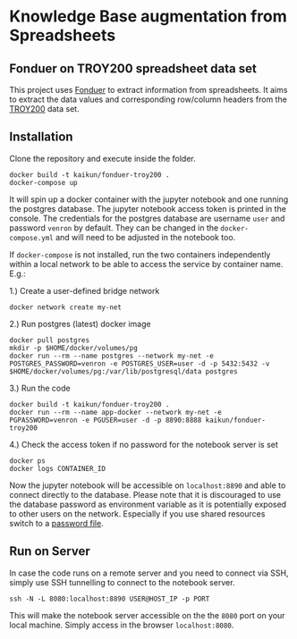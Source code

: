 # Knowledge Base augmentation from Spreadsheets 
## Fonduer on TROY200 spreadsheet data set

This project uses [Fonduer](https://github.com/HazyResearch/fonduer) to extract information from spreadsheets.
It aims to extract the data values and corresponding row/column headers from the [TROY200](https://data.mendeley.com/datasets/ydcr7mcrtp/6) data set.

## Installation

Clone the repository and execute inside the folder.
```
docker build -t kaikun/fonduer-troy200 .
docker-compose up
```
It will spin up a docker container with the jupyter notebook and one running the postgres database.
The jupyter notebook access token is printed in the console.
The credentials for the postgres database are username `user` and password `venron` by default.
They can be changed in the `docker-compose.yml` and will need to be adjusted in the notebook too.

If `docker-compose` is not installed, run the two containers independently within a local network to be able to access the service by container name. E.g.:

1.) Create a user-defined bridge network
```
docker network create my-net
```

2.) Run postgres (latest) docker image
```
docker pull postgres
mkdir -p $HOME/docker/volumes/pg
docker run --rm --name postgres --network my-net -e POSTGRES_PASSWORD=venron -e POSTGRES_USER=user -d -p 5432:5432 -v $HOME/docker/volumes/pg:/var/lib/postgresql/data postgres
```

3.) Run the code
```
docker build -t kaikun/fonduer-troy200 .
docker run --rm --name app-docker --network my-net -e PGPASSWORD=venron -e PGUSER=user -d -p 8890:8888 kaikun/fonduer-troy200
```

4.) Check the access token if no password for the notebook server is set
```
docker ps
docker logs CONTAINER_ID
```

Now the jupyter notebook will be accessible on `localhost:8890` and able to connect directly to the database. 
Please note that it is discouraged to use the database password as environment variable as it is potentially exposed to other users on the network.
Especially if you use shared resources switch to a [password file](https://www.postgresql.org/docs/current/libpq-pgpass.html). 

## Run on Server

In case the code runs on a remote server and you need to connect via SSH, simply use SSH tunnelling to connect to the notebook server.

```
ssh -N -L 8080:localhost:8890 USER@HOST_IP -p PORT
```

This will make the notebook server accessible on the the `8080` port on your local machine. Simply access in the browser `localhost:8080`.
